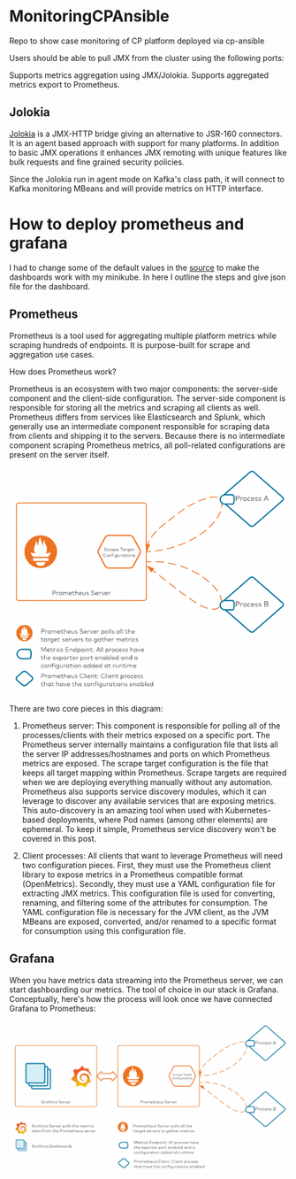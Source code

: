 # MonitoringCPAnsible

Repo to show case monitoring of CP platform deployed via cp-ansible

Users should be able to pull JMX from the cluster using the following ports: 

Supports metrics aggregation using JMX/Jolokia.
Supports aggregated metrics export to Prometheus.


## Jolokia 

 [Jolokia](https://jolokia.org/) is a JMX-HTTP bridge giving an alternative to JSR-160 connectors. It is an agent based approach with support for many platforms. In addition to basic JMX operations it enhances JMX remoting with unique features like bulk requests and fine grained security policies. 

Since the Jolokia run in agent mode on Kafka's class path, it will connect to Kafka monitoring MBeans and will provide metrics on HTTP interface.

# How to deploy prometheus and grafana

I had to change some of the default values in the [source](https://github.com/confluentinc/confluent-operator/tree/master/test/soak#deploy-confluent-operator-cluster-scope) to make the dashboards work with my minikube. In here I outline the steps and give json file for the dashboard. 

## Prometheus

Prometheus is a tool used for aggregating multiple platform metrics while scraping hundreds of endpoints. It is purpose-built for scrape and aggregation use cases.

How does Prometheus work?

Prometheus is an ecosystem with two major components: the server-side component and the client-side configuration. The server-side component is responsible for storing all the metrics and scraping all clients as well. Prometheus differs from services like Elasticsearch and Splunk, which generally use an intermediate component responsible for scraping data from clients and shipping it to the servers. Because there is no intermediate component scraping Prometheus metrics, all poll-related configurations are present on the server itself.

![alt text](images/prometheus-server-e1616955998879-768x627.png)


There are two core pieces in this diagram:

1. Prometheus server: This component is responsible for polling all of the processes/clients with their metrics exposed on a specific port. The Prometheus server internally maintains a configuration file that lists all the server IP addresses/hostnames and ports on which Prometheus metrics are exposed. The scrape target configuration is the file that keeps all target mapping within Prometheus. Scrape targets are required when we are deploying everything manually without any automation. Prometheus also supports service discovery modules, which it can leverage to discover any available services that are exposing metrics. This auto-discovery is an amazing tool when used with Kubernetes-based deployments, where Pod names (among other elements) are ephemeral. To keep it simple, Prometheus service discovery won't be covered in this post.

2. Client processes: All clients that want to leverage Prometheus will need two configuration pieces. First, they must use the Prometheus client library to expose metrics in a Prometheus compatible format (OpenMetrics). Secondly, they must use a YAML configuration file for extracting JMX metrics. This configuration file is used for converting, renaming, and filtering some of the attributes for consumption. The YAML configuration file is necessary for the JVM client, as the JVM MBeans are exposed, converted, and/or renamed to a specific format for consumption using this configuration file.

## Grafana

When you have metrics data streaming into the Prometheus server, we can start dashboarding our metrics. The tool of choice in our stack is Grafana. Conceptually, here's how the process will look once we have connected Grafana to Prometheus:

![alt text](images/grafana-to-prometheus-e1616975067603-1024x556.png)

